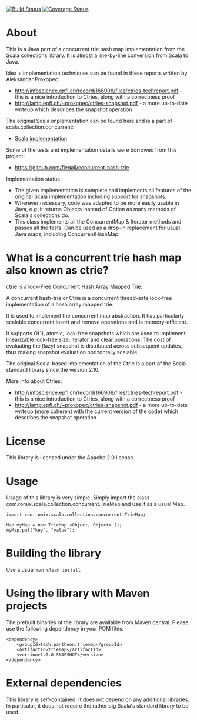 [![Build Status](https://travis-ci.org/PantheonTechnologies/triemap.svg?branch=master)](https://travis-ci.org/PantheonTechnologies/triemap)
[![Coverage Status](https://coveralls.io/repos/github/PantheonTechnologies/triemap/badge.svg?branch=master)](https://coveralls.io/github/PantheonTechnologies/triemap?branch=master)

About
=============================

This is a Java port of a concurrent trie hash map implementation from the Scala collections library. It is almost a line-by-line 
conversion from Scala to Java.

Idea + implementation techniques can be found in these reports written by Aleksandar Prokopec:
   * http://infoscience.epfl.ch/record/166908/files/ctries-techreport.pdf - this is a nice introduction to Ctries, along with a correctness proof
   * http://lamp.epfl.ch/~prokopec/ctries-snapshot.pdf - a more up-to-date writeup which describes the snapshot operation

The original Scala implementation can be found here and is a part of scala.collection.concurrent:
   *   [Scala implementation](https://github.com/scala/scala/blob/930c85d6c96507d798d1847ea078eebf93dc0acb/src/library/scala/collection/concurrent/TrieMap.scala)

Some of the tests and implementation details were borrowed from this project:
   *  https://github.com/flegall/concurrent-hash-trie

Implementation status : 
   *   The given implementation is complete and implements all features of the original Scala implementation including support for 
   snapshots.
   *   Wherever necessary, code was adapted to be more easily usable in Java, e.g. it returns Objects instead of Option<V> as 
   many methods of Scala's collections do.   
   *   This class implements all the ConcurrentMap & Iterator methods and passes all the tests. Can be used as a drop-in replacement
       for usual Java maps, including ConcurrentHashMap.


What is a concurrent trie hash map also known as ctrie?
========================================================
ctrie is a lock-Free Concurrent Hash Array Mapped Trie.

A concurrent hash-trie or Ctrie is a concurrent thread-safe lock-free implementation of a hash array mapped trie.
 
It is used to implement the concurrent map abstraction. It has particularly scalable concurrent insert and remove operations 
and is memory-efficient. 

It supports O(1), atomic, lock-free snapshots which are used to implement linearizable lock-free size, iterator and clear operations. 
The cost of evaluating the (lazy) snapshot is distributed across subsequent updates, thus making snapshot evaluation horizontally scalable.

The original Scala-based implementation of the Ctrie is a part of the Scala standard library since the version 2.10.

More info about Ctries:

- http://infoscience.epfl.ch/record/166908/files/ctries-techreport.pdf - this is a nice introduction to Ctries, along with a correctness proof
- http://lamp.epfl.ch/~prokopec/ctries-snapshot.pdf - a more up-to-date writeup (more coherent with the current version of the code) which describes the snapshot operation
       

License
===============================

This library is licensed under the Apache 2.0 license.


Usage
===============================

Usage of this library is very simple. Simply import the class com.romix.scala.collection.concurrent.TrieMap and use it as a usual Map.
    
    import com.romix.scala.collection.concurrent.TrieMap;
    
    Map myMap = new TrieMap <Object, Object> ();
    myMap.put("key", "value");
    

Building the library
===============================

Use a usual `mvn clean install`

Using the library with Maven projects
=====================================
The prebuilt binaries of the library are available from Maven central. Please use the following dependency in your POM files:

    <dependency>
        <groupId>tech.pantheon.triemap</groupId>
        <artifactId>triemap</artifactId>
        <version>1.0.0-SNAPSHOT</version>
    </dependency>


External dependencies
=====================================
This library is self-contained. It does not depend on any additional libraries. In particular, it does not require the rather big Scala's 
standard library to be used.


